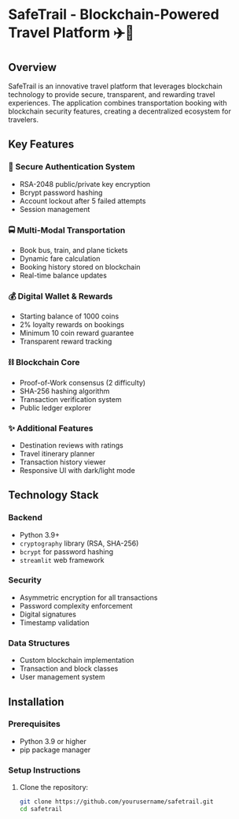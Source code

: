 # SafeTrail - Blockchain-Powered Travel Platform ✈️🔗




## Overview

SafeTrail is an innovative travel platform that leverages blockchain technology to provide secure, transparent, and rewarding travel experiences. The application combines transportation booking with blockchain security features, creating a decentralized ecosystem for travelers.

## Key Features

### 🔐 Secure Authentication System
- RSA-2048 public/private key encryption
- Bcrypt password hashing
- Account lockout after 5 failed attempts
- Session management

### 🚍 Multi-Modal Transportation
- Book bus, train, and plane tickets
- Dynamic fare calculation
- Booking history stored on blockchain
- Real-time balance updates

### 💰 Digital Wallet & Rewards
- Starting balance of 1000 coins
- 2% loyalty rewards on bookings
- Minimum 10 coin reward guarantee
- Transparent reward tracking

### ⛓️ Blockchain Core
- Proof-of-Work consensus (2 difficulty)
- SHA-256 hashing algorithm
- Transaction verification system
- Public ledger explorer

### ✨ Additional Features
- Destination reviews with ratings
- Travel itinerary planner
- Transaction history viewer
- Responsive UI with dark/light mode

## Technology Stack

### Backend
- Python 3.9+
- `cryptography` library (RSA, SHA-256)
- `bcrypt` for password hashing
- `streamlit` web framework

### Security
- Asymmetric encryption for all transactions
- Password complexity enforcement
- Digital signatures
- Timestamp validation

### Data Structures
- Custom blockchain implementation
- Transaction and block classes
- User management system

## Installation

### Prerequisites
- Python 3.9 or higher
- pip package manager

### Setup Instructions
1. Clone the repository:
   ```bash
   git clone https://github.com/yourusername/safetrail.git
   cd safetrail
